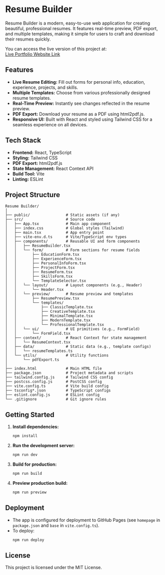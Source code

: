 # Resume Builder

Resume Builder is a modern, easy-to-use web application for creating beautiful, professional resumes. It features real-time preview, PDF export, and multiple templates, making it simple for users to craft and download their resumes quickly.

You can access the live version of this project at:  
[Live Portfolio Website Link](https://soham-tarabada.github.io/resume-builder/)

## Features
- **Live Resume Editing:** Fill out forms for personal info, education, experience, projects, and skills.
- **Multiple Templates:** Choose from various professionally designed resume templates.
- **Real-Time Preview:** Instantly see changes reflected in the resume preview.
- **PDF Export:** Download your resume as a PDF using html2pdf.js.
- **Responsive UI:** Built with React and styled using Tailwind CSS for a seamless experience on all devices.

## Tech Stack
- **Frontend:** React, TypeScript
- **Styling:** Tailwind CSS
- **PDF Export:** html2pdf.js
- **State Management:** React Context API
- **Build Tool:** Vite
- **Linting:** ESLint

## Project Structure
```
Resume Builder/
│
├── public/                # Static assets (if any)
├── src/                   # Source code
│   ├── App.tsx            # Main app component
│   ├── index.css          # Global styles (Tailwind)
│   ├── main.tsx           # App entry point
│   ├── vite-env.d.ts      # Vite/TypeScript env types
│   ├── components/        # Reusable UI and form components
│   │   ├── ResumeBuilder.tsx
│   │   └── form/          # Form sections for resume fields
│   │       ├── EducationForm.tsx
│   │       ├── ExperienceForm.tsx
│   │       ├── PersonalInfoForm.tsx
│   │       ├── ProjectForm.tsx
│   │       ├── ResumeForm.tsx
│   │       ├── SkillsForm.tsx
│   │       └── TemplateSelector.tsx
│   │   └── layout/        # Layout components (e.g., Header)
│   │       └── Header.tsx
│   │   └── preview/       # Resume preview and templates
│   │       ├── ResumePreview.tsx
│   │       └── templates/
│   │           ├── ClassicTemplate.tsx
│   │           ├── CreativeTemplate.tsx
│   │           ├── MinimalTemplate.tsx
│   │           ├── ModernTemplate.tsx
│   │           └── ProfessionalTemplate.tsx
│   │   └── ui/            # UI primitives (e.g., FormField)
│   │       └── FormField.tsx
│   ├── context/           # React Context for state management
│   │   └── ResumeContext.tsx
│   ├── data/              # Static data (e.g., template configs)
│   │   └── resumeTemplates.ts
│   └── utils/             # Utility functions
│       └── pdfExport.ts
│
├── index.html             # Main HTML file
├── package.json           # Project metadata and scripts
├── tailwind.config.js     # Tailwind CSS config
├── postcss.config.js      # PostCSS config
├── vite.config.ts         # Vite build config
├── tsconfig*.json         # TypeScript configs
├── eslint.config.js       # ESLint config
└── .gitignore             # Git ignore rules
```

## Getting Started
1. **Install dependencies:**
   ```sh
   npm install
   ```
2. **Run the development server:**
   ```sh
   npm run dev
   ```
3. **Build for production:**
   ```sh
   npm run build
   ```
4. **Preview production build:**
   ```sh
   npm run preview
   ```

## Deployment
- The app is configured for deployment to GitHub Pages (see `homepage` in `package.json` and `base` in `vite.config.ts`).
- To deploy:
  ```sh
  npm run deploy
  ```

## License
This project is licensed under the MIT License.
